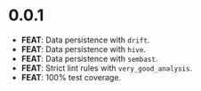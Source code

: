 # 0.0.1

- **FEAT**: Data persistence with `drift`.
- **FEAT**: Data persistence with `hive`.
- **FEAT**: Data persistence with `sembast`.
- **FEAT**: Strict lint rules with `very_good_analysis`.
- **FEAT**: 100% test coverage.

